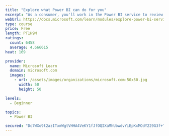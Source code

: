 ```yaml
---
title: "Explore what Power BI can do for you"
excerpt: "As a consumer, you'll work in the Power BI service to review and interact with content that has been shared with you. This module provides the foundational information that you need to work effectively in the Power BI service."
webUrl: https://docs.microsoft.com/learn/modules/explore-power-bi-service/
type: course
price: Free
length: PT1H9M
ratings:
  count: 6458
  average: 4.666615
heat: 169

provider:
  name: Microsoft Learn
  domain: microsoft.com
  images:
    - url: /assets/images/organizations/microsoft.com-50x50.jpg
      width: 50
      height: 50

levels:
  - Beginner

topics:
  - Power BI

secured: "Dc7WXo9t2azITxmWgtVHHA4VeKY1fJfOQIXaMhUbwdvYiEpKxMOdY229G3f+TIrkleaACC0uJd98sVfky7fgmGIUeApG8E0k+3kKYa7Hlxe985rt7PtEzLX0z6cXVB9L0ncwZ0jCs3AYrqG0GUJkSxFouMECBx4YSNAwOBF6j4qvMT9+iJl472pcWSnMMN6DcTTuYh9JuAKQBYrgga9B4NVnYjgQcLJvM9JWEnzWUpMht1WVL7QJ5btTqNwqxeP6WsxbSZswa0ek+mJghn80uk5TVj4M0bJV+8j+Pqm8lsGkbdY6Rp0t6XBBkvAikxfj3cjArxpcFa2vnTO6XUNRbiMfoJQYGM30jTlDLBqLcrPAs1mYtM36u9wuK8rTsOw7902ToUpZJH85QcY4ArGlGw==;c2UDH4HfTPRDEj19mFYMwQ=="
---
```


